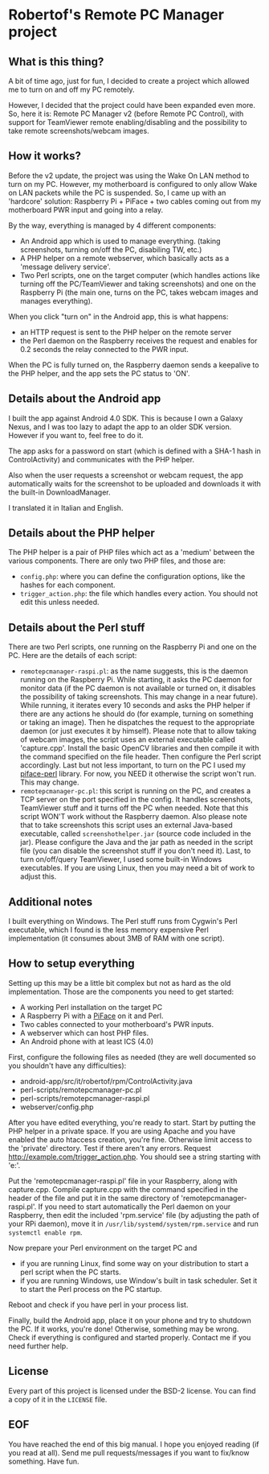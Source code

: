 Robertof's Remote PC Manager project
================================
What is this thing?
-------------------------

A bit of time ago, just for fun, I decided to create a project which allowed me to turn on and off my PC remotely.

However, I decided that the project could have been expanded even more. So, here it is: Remote PC Manager v2 (before Remote PC Control), with support for TeamViewer remote enabling/disabling and the possibility to take remote screenshots/webcam images.

How it works?
-------------------------

Before the v2 update, the project was using the Wake On LAN method to turn on my PC. However, my motherboard is configured to only allow Wake on LAN packets while the PC is suspended. So, I came up with an 'hardcore' solution: Raspberry Pi + PiFace + two cables coming out from my motherboard PWR input and going into a relay.

By the way, everything is managed by 4 different components:
* An Android app which is used to manage everything. (taking screenshots, turning on/off the PC, disabiling TW, etc.)
* A PHP helper on a remote webserver, which basically acts as a 'message delivery service'.
* Two Perl scripts, one on the target computer (which handles actions like turning off the PC/TeamViewer and taking screenshots) and one on the Raspberry Pi (the main one, turns on the PC, takes webcam images and manages everything).

When you click "turn on" in the Android app, this is what happens:
* an HTTP request is sent to the PHP helper on the remote server
* the Perl daemon on the Raspberry receives the request and enables for 0.2 seconds the relay connected to the PWR input.

When the PC is fully turned on, the Raspberry daemon sends a keepalive to the PHP helper, and the app sets the PC status to 'ON'.

Details about the Android app
-----------------------------

I built the app against Android 4.0 SDK. This is because I own a Galaxy Nexus, and I was too lazy to adapt the app to an older SDK version.
However if you want to, feel free to do it.

The app asks for a password on start (which is defined with a SHA-1 hash in ControlActivity) and communicates with the PHP helper.

Also when the user requests a screenshot or webcam request, the app automatically waits for the screenshot to be uploaded and downloads it with the built-in DownloadManager.

I translated it in Italian and English.

Details about the PHP helper
----------------------------

The PHP helper is a pair of PHP files which act as a 'medium' between the various components.
There are only two PHP files, and those are:
* `config.php`: where you can define the configuration options, like the hashes for each component.
* `trigger_action.php`: the file which handles every action. You should not edit this unless needed.

Details about the Perl stuff
----------------------------

There are two Perl scripts, one running on the Raspberry Pi and one on the PC.
Here are the details of each script:
* `remotepcmanager-raspi.pl`: as the name suggests, this is the daemon running on the Raspberry Pi. While starting, it asks the PC daemon for monitor data (if the PC daemon is not available or turned on, it disables the possibility of taking screenshots. This may change in a near future). While running, it iterates every 10 seconds and asks the PHP helper if there are any actions he should do (for example, turning on something or taking an image). Then he dispatches the request to the appropriate daemon (or just executes it by himself). Please note that to allow taking of webcam images, the script uses an external executable called 'capture.cpp'. Install the basic OpenCV libraries and then compile it with the command specified on the file header. Then configure the Perl script accordingly. Last but not less important, to turn on the PC I used my [piface-perl](http://github.com/Robertof/piface-perl) library. For now, you NEED it otherwise the script won't run. This may change.
* `remotepcmanager-pc.pl`: this script is running on the PC, and creates a TCP server on the port specified in the config. It handles screenshots, TeamViewer stuff and it turns off the PC when needed. Note that this script WON'T work without the Raspberry daemon. Also please note that to take screenshots this script uses an external Java-based executable, called `screenshothelper.jar` (source code included in the jar). Please configure the Java and the jar path as needed in the script file (you can disable the screenshot stuff if you don't need it). Last, to turn on/off/query TeamViewer, I used some built-in Windows executables. If you are using Linux, then you may need a bit of work to adjust this.

Additional notes
----------------

I built everything on Windows. The Perl stuff runs from Cygwin's Perl executable, which I found is the less memory expensive Perl implementation (it consumes about 3MB of RAM with one script).

How to setup everything
-----------------------

Setting up this may be a little bit complex but not as hard as the old implementation. Those are the components you need to get started:
* A working Perl installation on the target PC
* A Raspberry Pi with a [PiFace](http://pi.cs.man.ac.uk/) on it and Perl.
* Two cables connected to your motherboard's PWR inputs.
* A webserver which can host PHP files.
* An Android phone with at least ICS (4.0)

First, configure the following files as needed (they are well documented so you shouldn't have any difficulties):
* android-app/src/it/robertof/rpm/ControlActivity.java
* perl-scripts/remotepcmanager-pc.pl
* perl-scripts/remotepcmanager-raspi.pl
* webserver/config.php

After you have edited everything, you're ready to start.
Start by putting the PHP helper in a private space. If you are using Apache and you have enabled the auto htaccess creation, you're fine. Otherwise limit access to the 'private' directory.
Test if there aren't any errors. Request http://example.com/trigger_action.php. You should see a string starting with 'e:'.

Put the 'remotepcmanager-raspi.pl' file in your Raspberry, along with capture.cpp. Compile capture.cpp with the command specified in the header of the file and put it in the same directory of 'remotepcmanager-raspi.pl'.
If you need to start automatically the Perl daemon on your Raspberry, then edit the included 'rpm.service' file (by adjusting the path of your RPi daemon), move it in `/usr/lib/systemd/system/rpm.service` and run `systemctl enable rpm`.

Now prepare your Perl environment on the target PC and
* if you are running Linux, find some way on your distribution to start a perl script when the PC starts.
* if you are running Windows, use Window's built in task scheduler. Set it to start the Perl process on the PC startup.

Reboot and check if you have perl in your process list.

Finally, build the Android app, place it on your phone and try to shutdown the PC. If it works, you're done!
Otherwise, something may be wrong. Check if everything is configured and started properly. Contact me if you need further help.

License
-------

Every part of this project is licensed under the BSD-2 license. You can find a copy of it in the `LICENSE` file.

EOF
---

You have reached the end of this big manual. I hope you enjoyed reading (if you read at all). Send me pull requests/messages if you want to fix/know something.
Have fun.